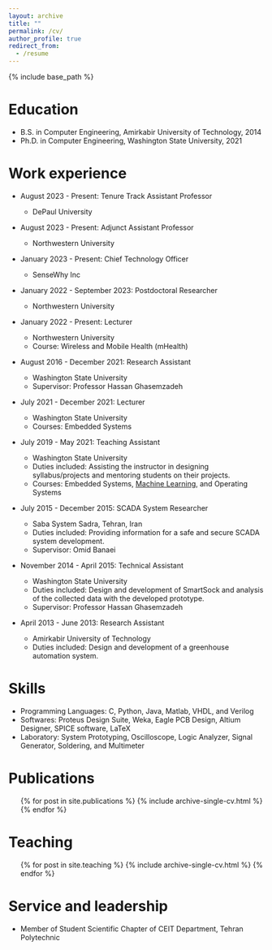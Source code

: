 ```yaml
---
layout: archive
title: ""
permalink: /cv/
author_profile: true
redirect_from:
  - /resume
---
```


{% include base_path %}

Education
======
* B.S. in Computer Engineering, Amirkabir University of Technology, 2014
* Ph.D. in Computer Engineering, Washington State University, 2021

Work experience
======

* August 2023 - Present: Tenure Track Assistant Professor
  * DePaul University

* August 2023 - Present: Adjunct Assistant Professor
  * Northwestern University

* January 2023 - Present: Chief Technology Officer
  * SenseWhy Inc

* January 2022 - September 2023: Postdoctoral Researcher
  * Northwestern University

* January 2022 - Present: Lecturer 
  * Northwestern University
  * Course: Wireless and Mobile Health (mHealth)
  
* August 2016 - December 2021: Research Assistant
  * Washington State University
  * Supervisor: Professor Hassan Ghasemzadeh

* July 2021 - December 2021: Lecturer
  * Washington State University
  * Courses: Embedded Systems

* July 2019 - May 2021: Teaching Assistant
  * Washington State University
  * Duties included: Assisting the instructor in designing syllabus/projects and mentoring students on their projects.
  * Courses: Embedded Systems, [Machine Learning](https://github.com/mahdipedro/mpedram.github.io/blob/master/files/syllabus.pdf), and Operating Systems
  
* July 2015 - December 2015: SCADA System Researcher
  * Saba System Sadra, Tehran, Iran
  * Duties included: Providing information for a safe and secure SCADA system development.
  * Supervisor: Omid Banaei

* November 2014 - April 2015: Technical Assistant
  * Washington State University
  * Duties included: Design and development of SmartSock and analysis of the collected data with the developed prototype.
  * Supervisor: Professor Hassan Ghasemzadeh
  
* April 2013 - June 2013: Research Assistant
  * Amirkabir University of Technology
  * Duties included: Design and development of a greenhouse automation system.


  
Skills
======
* Programming Languages: C, Python, Java, Matlab, VHDL, and Verilog
* Softwares: Proteus Design Suite, Weka, Eagle PCB Design, Altium Designer, SPICE software, LaTeX
* Laboratory: System Prototyping, Oscilloscope, Logic Analyzer, Signal Generator, Soldering, and Multimeter 

Publications
======
  <ul>{% for post in site.publications %}
    {% include archive-single-cv.html %}
  {% endfor %}</ul>
  
Teaching
======
  <ul>{% for post in site.teaching %}
    {% include archive-single-cv.html %}
  {% endfor %}</ul>
  
Service and leadership
======
* Member of Student Scientific Chapter of CEIT Department, Tehran Polytechnic

